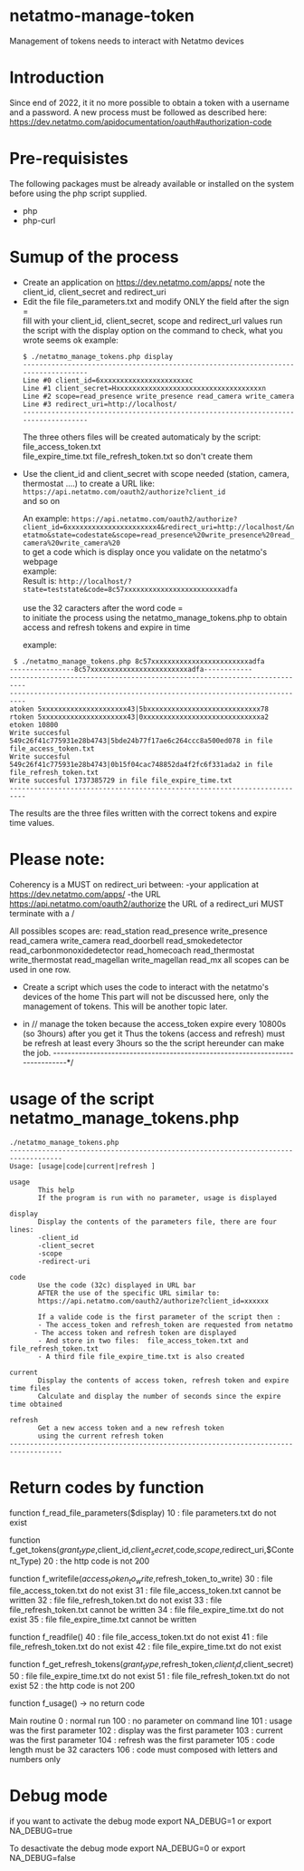 # netatmo-manage-token
Management of tokens needs to interact with Netatmo devices

# Introduction 
Since end of 2022, it it no more possible to obtain a token with a username and a password.
A new process must be followed as described here:
https://dev.netatmo.com/apidocumentation/oauth#authorization-code 

# Pre-requisistes
  The following packages must be already available or installed on the system before using the php script supplied.
  - php
  - php-curl

# Sumup of the process

* Create an application on https://dev.netatmo.com/apps/
  note the client_id, client_secret and redirect_uri
* Edit the file file_parameters.txt 
  and modify ONLY the field after the sign =  
  fill with your client_id, client_secret, scope and redirect_url values
  run the script with the display option on the command to check, what you wrote seems ok
  example:
  ```
  $ ./netatmo_manage_tokens.php display
  -----------------------------------------------------------------------------------
  Line #0 client_id=6xxxxxxxxxxxxxxxxxxxxxxc 
  Line #1 client_secret=Hxxxxxxxxxxxxxxxxxxxxxxxxxxxxxxxxxxxxn
  Line #2 scope=read_presence write_presence read_camera write_camera
  Line #3 redirect_uri=http://localhost/ 
  -----------------------------------------------------------------------------------
  ```
  The three others files will be created automaticaly by the script:
    file_access_token.txt  
    file_expire_time.txt
    file_refresh_token.txt
  so don't create them
 
- Use the client_id and client_secret with scope needed (station, camera, thermostat ....)
   to create a URL like: <br/>
   ```https://api.netatmo.com/oauth2/authorize?client_id ``` <br/>
   and so on
      
   An example:
  ``https://api.netatmo.com/oauth2/authorize?client_id=6xxxxxxxxxxxxxxxxxxxxxx4&redirect_uri=http://localhost/&netatmo&state=codestate&scope=read_presence%20write_presence%20read_camera%20write_camera%20`` <br/>
  to get a code which is display once you validate on the netatmo's webpage  
  example:  
  Result is:  ``http://localhost/?state=teststate&code=8c57xxxxxxxxxxxxxxxxxxxxxxxxadfa``<br/>  
  use the 32 caracters after the word code =  
  to initiate the process using the netatmo_manage_tokens.php to obtain access and refresh tokens and expire in time  

  example:
 ``` 
  $ ./netatmo_manage_tokens.php 8c57xxxxxxxxxxxxxxxxxxxxxxxxadfa
 ----------------8c57xxxxxxxxxxxxxxxxxxxxxxxxadfa------------
 --------------------------------------------------------------------------
 --------------------------------------------------------------------------
 atoken 5xxxxxxxxxxxxxxxxxxxxx43|5bxxxxxxxxxxxxxxxxxxxxxxxxxxxx78
 rtoken 5xxxxxxxxxxxxxxxxxxxxx43|0xxxxxxxxxxxxxxxxxxxxxxxxxxxxxa2
 etoken 10800
 Write succesful 549c26f41c775931e28b4743|5bde24b77f17ae6c264ccc8a500ed078 in file file_access_token.txt
 Write succesful 549c26f41c775931e28b4743|0b15f04cac748852da4f2fc6f331ada2 in file file_refresh_token.txt
 Write succesful 1737385729 in file file_expire_time.txt
 --------------------------------------------------------------------------
 ```

 The results are the three files written with the correct tokens and expire time values.  

# Please note:
Coherency is a MUST on redirect_uri  between:
        -your application at https://dev.netatmo.com/apps/
        -the URL https://api.netatmo.com/oauth2/authorize
        the URL of a redirect_uri MUST terminate with a /

All possibles scopes are:
        read_station
        read_presence write_presence read_camera write_camera
        read_doorbell read_smokedetector read_carbonmonoxidedetector read_homecoach
        read_thermostat write_thermostat
        read_magellan write_magellan read_mx
  all scopes can be used in one row.


- Create a script which uses the code to interact with the netatmo's devices of the home
  This part will not be discussed here, only the management of tokens. This will be another topic later.

- in // manage the token because the access_token expire every 10800s (so 3hours) after you get it
  Thus the tokens (access and refresh) must be refresh at least every 3hours so the the script hereunder can make the job.
  ------------------------------------------------------------------------------*/

# usage of the script netatmo_manage_tokens.php

  ```
./netatmo_manage_tokens.php
 -----------------------------------------------------------------------------------
 Usage: [usage|code|current|refresh ]

 usage
         This help
         If the program is run with no parameter, usage is displayed

 display
         Display the contents of the parameters file, there are four lines:
         -client_id
         -client_secret
         -scope
         -redirect-uri

 code
         Use the code (32c) displayed in URL bar
         AFTER the use of the specific URL similar to:
         https://api.netatmo.com/oauth2/authorize?client_id=xxxxxx

         If a valide code is the first parameter of the script then :
         - The access_token and refresh_token are requested from netatmo
        - The access token and refresh token are displayed
         - And store in two files:  file_access_token.txt and file_refresh_token.txt
         - A third file file_expire_time.txt is also created

 current
         Display the contents of access token, refresh token and expire time files
         Calculate and display the number of seconds since the expire time obtained

 refresh
         Get a new access token and a new refresh token
         using the current refresh token
 -----------------------------------------------------------------------------------
  ```

# Return codes by function

function f_read_file_parameters($display)
   10 : file parameters.txt do not exist

function f_get_tokens($grant_type,$client_id,$client_secret,$code,$scope,$redirect_uri,$Content_Type)
   20 : the http code is not 200

function f_writefile($access_token_to_write,$refresh_token_to_write)
   30 : file file_access_token.txt do not exist
   31 : file file_access_token.txt cannot be written
   32 : file file_refresh_token.txt do not exist
   33 : file file_refresh_token.txt cannot be written
   34 : file file_expire_time.txt do not exist
   35 : file file_expire_time.txt cannot be written

function f_readfile()
   40 : file file_access_token.txt do not exist
   41 : file file_refresh_token.txt do not exist
   42 : file file_expire_time.txt do not exist

function f_get_refresh_tokens($grant_type,$refresh_token,$client_id,$client_secret)
   50 : file file_expire_time.txt do not exist
   51 : file file_refresh_token.txt do not exist
   52 : the http code is not 200


function f_usage()
 -> no return code

Main routine
      0 : normal run
    100 : no parameter on command line
    101 : usage was the first parameter
    102 : display was the first parameter
    103 : current was the first parameter
    104 : refresh was the first parameter
    105 : code length must be 32 caracters
    106 : code must composed with letters and numbers only

# Debug mode
if you want to activate the debug mode
export  NA_DEBUG=1
or
export NA_DEBUG=true

To desactivate the debug mode
export  NA_DEBUG=0
or
export NA_DEBUG=false
